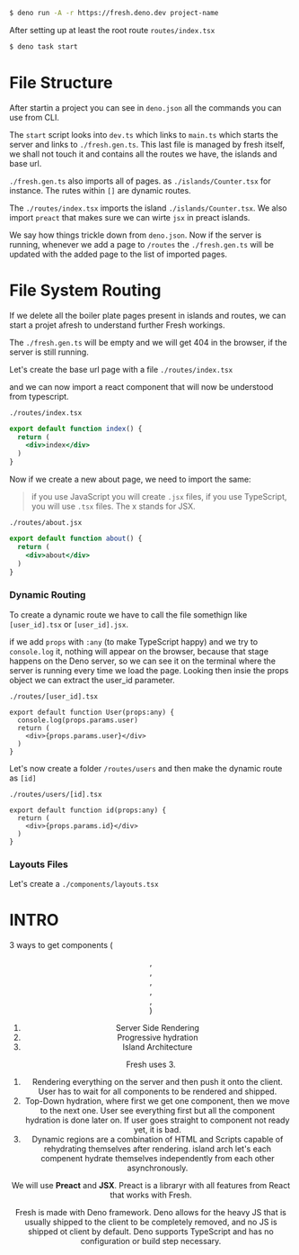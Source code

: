 ```sh
$ deno run -A -r https://fresh.deno.dev project-name
```

After setting up at least the root route `routes/index.tsx`

```sh
$ deno task start 
```
# File Structure

After startin a project you can see in `deno.json` all the commands you can use from CLI.

The `start` script looks into `dev.ts` which links to `main.ts` which starts the server and links to `./fresh.gen.ts`. This last file is managed by fresh itself, we shall not touch it and contains all the routes we have, the islands and base url.

`./fresh.gen.ts` also imports all of pages. as `./islands/Counter.tsx` for instance. The rutes within `[]` are dynamic routes.

The `./routes/index.tsx` imports the island `./islands/Counter.tsx`. We also import `preact` that makes sure we can wirte `jsx` in preact islands.

We say how things trickle down from `deno.json`. Now if the server is running, whenever we add a page to `/routes` the `./fresh.gen.ts` will be updated with the added page to the list of imported pages. 

# File System Routing

If we delete all the boiler plate pages present in islands and routes, we can start a projet afresh to understand further Fresh workings.

The `./fresh.gen.ts` will be empty and we will get 404 in the browser, if the server is still running.

Let's create the base url page with a file `./routes/index.tsx`

and we can now import a react component that will now be understood from typescript.

`./routes/index.tsx`
```jsx
export default function index() {
  return (
    <div>index</div>
  )
}
```

Now if we create a new about page, we need to import the same:

> if you use JavaScript you will create `.jsx` files, if you use TypeScript, you will use `.tsx` files. The x stands for JSX. 

`./routes/about.jsx`
```jsx
export default function about() {
  return (
    <div>about</div>
  )
}
```

### Dynamic Routing

To create a dynamic route we have to call the file somethign like `[user_id].tsx` or `[user_id].jsx`.

if we add `props` with `:any` (to make TypeScript happy) and we try to `console.log` it, nothing will appear on the browser, because that stage happens on the Deno server, so we can see it on the terminal where the server is running every time we load the page. Looking then insie the props object we can extract the user_id parameter.

`./routes/[user_id].tsx`
```tsx
export default function User(props:any) {
  console.log(props.params.user)
  return (
    <div>{props.params.user}</div>
  )
}
```

Let's now create a folder `/routes/users` and then make the dynamic route as `[id]`

`./routes/users/[id].tsx`
```tsx
export default function id(props:any) {
  return (
    <div>{props.params.id}</div>
  )
}
```

### Layouts Files

Let's create a `./components/layouts.tsx` 







# INTRO
3 ways to get components (<header>, <nav>, <section>, <article>, <aside>, <footer>)
1. Server Side Rendering
2. Progressive hydration
3. Island Architecture  

Fresh uses 3.

1. Rendering everything on the server and then push it onto the client. User has to wait for all components to be rendered and shipped.
2. Top-Down hydration, where first we get one component, then we move to the next one. User see everything first but all the component hydration is done later on. If user goes straight to component not ready yet, it is bad.
3. Dynamic regions are a combination of HTML and Scripts capable of rehydrating themselves after rendering. island arch let's each compenent hydrate themselves independently from each other asynchronously.
   
We will use **Preact** and **JSX**. Preact is a libraryr with all features from React that works with Fresh.

Fresh is made with Deno framework. Deno allows for the heavy JS that is usually shipped to the client to be completely removed, and no JS is shipped ot client by default. Deno supports TypeScript and has no configuration or build step necessary.